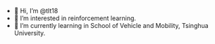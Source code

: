 - 👋 Hi, I’m @tlt18
- 👀 I’m interested in reinforcement learning.
- 🌱 I’m currently learning in School of Vehicle and Mobility, Tsinghua University.

<!---
tlt18/tlt18 is a ✨ special ✨ repository because its `README.md` (this file) appears on your GitHub profile.
You can click the Preview link to take a look at your changes.
--->

